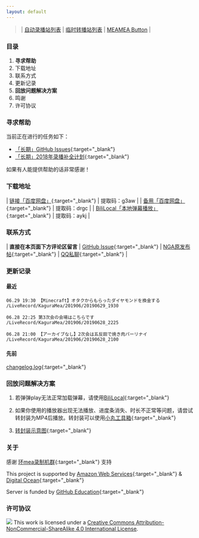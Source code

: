 ```yaml
---
layout: default
---
```


> | [自动录播站列表](./auto-recorder.html) | [临时转播站列表](./restreamer.html) | [MEAMEA Button](https://meamea.moe/?from_sourcetag=kaguramea.live) |

### 目录

1. **寻求帮助**
2. 下载地址
3. 联系方式
4. 更新记录
5. **回放问题解决方案**
6. 鸣谢
7. 许可协议

### 寻求帮助

当前正在进行的任务如下：

* [「长期」GitHub Issues](https://github.com/kaguramea-record/kaguramea-record.github.io/issues){:target="_blank"}
* [「长期」2018年录播补全计划](https://github.com/kaguramea-record/kaguramea-record.github.io/issues/7){:target="_blank"}

如果有人能提供帮助的话非常感谢！

### 下载地址

| [链接「百度网盘」](https://pan.baidu.com/s/1Kjq9_u-Tf-UazC5pu_zzfg){:target="_blank"}            | 提取码：g3aw |
| [备用「百度网盘」](https://pan.baidu.com/s/1-Bij3bk8c5NH0TU9JGwdaw){:target="_blank"}            | 提取码：drgc |
| [BiliLocal「本地弹幕播放」](https://pan.baidu.com/s/1BMq2uXqRgH_i1Jto9tVpSA){:target="_blank"}   | 提取码：aykj |

### 联系方式

| **直接在本页面下方评论区留言** | [GitHub Issue](https://github.com/kaguramea-record/kaguramea-record.github.io/issues/new/choose){:target="_blank"} | [NGA原发布帖](https://bbs.nga.cn/read.php?tid=16664942){:target="_blank"} | [QQ私聊](http://wpa.qq.com/msgrd?v=3&uin=2366715664&site=qq&menu=yes){:target="_blank"} |

### 更新记录

#### 最近

```
06.29 19:30 【Minecraft】オタクからもらったダイヤモンドを換金する
/LiveRecord/KaguraMea/201906/20190629_1930

06.28 22:25 第3次会の会場はこちらです
/LiveRecord/KaguraMea/201906/20190628_2225

06.28 21:00 【アーカイブなし】2次会は五反田で焼き肉パーリナイ
/LiveRecord/KaguraMea/201906/20190628_2100
```

#### 先前

[changelog.log](https://raw.githubusercontent.com/kaguramea-record/kaguramea-record.github.io/master/changelog.log){:target="_blank"}

### 回放问题解决方案

1. 若弹弹play无法正常加载弹幕，请使用[BiliLocal](https://github.com/AncientLysine/BiliLocal){:target="_blank"}

2. 如果你使用的播放器出现无法播放、进度条消失、时长不正常等问题，请尝试转封装为MP4后播放。转封装可以使用[小丸工具箱](https://maruko.appinn.me/){:target="_blank"}

3. [转封装示意图](https://raw.githubusercontent.com/Kafuziroh/picbkp/master/20190415/-zue37Q5-2wqzK1yT3cSjz-m3.png){:target="_blank"}

### 关于

感谢 [环mea录制机群](https://shang.qq.com/wpa/qunwpa?idkey=31e52a7a8e2e56ab737a9b06fe6f61bb2f92a52746adbf27e211fa946ee6cf9a){:target="_blank"} 支持

This project is supported by [Amazon Web Services](https://aws.amazon.com/){:target="_blank"} & [Digital Ocean](https://www.digitalocean.com/){:target="_blank"}

Server is funded by [GitHub Education](https://education.github.com/){:target="_blank"}

### 许可协议

![](https://i.creativecommons.org/l/by-nc-sa/4.0/88x31.png)
This work is licensed under a [Creative Commons Attribution-NonCommercial-ShareAlike 4.0 International License](https://creativecommons.org/licenses/by-nc-sa/4.0/).
